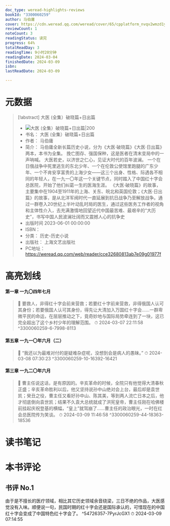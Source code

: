 ```yaml
---
doc_type: weread-highlights-reviews
bookId: "3300060259"
author: 马伯庸
cover: https://cdn.weread.qq.com/weread/cover/65/cpplatform_nvqv2wmzd1ysyegdtzplqv/t7_cpplatform_nvqv2wmzd1ysyegdtzplqv1685498045.jpg
reviewCount: 1
noteCount: 3
readingStatus: 读完
progress: 64%
totalReadDay: 3
readingTime: 9小时20分钟
readingDate: 2024-03-04
finishedDate: 2024-03-09
isbn: 
lastReadDate: 2024-03-09

---
```

# 元数据
> [!abstract] 大医 (全集）破晓篇+日出篇
> - ![ 大医 (全集）破晓篇+日出篇|200](https://cdn.weread.qq.com/weread/cover/65/cpplatform_nvqv2wmzd1ysyegdtzplqv/t7_cpplatform_nvqv2wmzd1ysyegdtzplqv1685498045.jpg)
> - 书名： 大医 (全集）破晓篇+日出篇
> - 作者： 马伯庸
> - 简介： 马伯庸全新长篇历史小说，分为《大医·破晓篇》《大医·日出篇》两本，本书为全集。
挽亡图存、强国保种，这是医者在清末变局中的一声呐喊。
大医若史，以济世之仁心，见证大时代的百年波澜。
一个在日俄战争中死里逃生的东北少年、一个在伦敦公使馆里跑腿的广东少年、一个不肯安享富贵的上海少女——这三个出身、性格、际遇各不相同的年轻人，在一九一〇年这一个关键节点，同时踏入了中国红十字会总医院，开始了他们纠葛一生的医海生涯。
《大医·破晓篇》的故事，主要集中在1904至1911年的上海、关东、皖北和英国伦敦；《大医·日出篇》的故事，是从北洋军阀时代一直延展到抗日战争乃至解放战争。通过一群卷入20世纪上半叶动乱时局的医生，通过这些医务工作者的视角和主体性介入，去充满激情地回望近代中国最苦难、最艰辛的“大历史”，书写中国人民波澜壮阔而又震撼人心的抗争史
> - 出版时间 2023-06-01 00:00:00
> - ISBN： 
> - 分类： 历史-历史小说
> - 出版社： 上海文艺出版社
> - PC地址：https://weread.qq.com/web/reader/cce32680813ab7e09g01977f

# 高亮划线

#### 第一章 一九〇四年七月

> 📌 要救人，非得红十字会前来营救；若要红十字前来营救，非得俄国人认可其身份；若要俄国人认可其身份，得先让大清加入万国红十字会……一群卑微平民的命运，在层层推动之下，竟奇妙地与国际局势牵连到了一块，这已完全超出了这个乡村少年的理解范围。 
> ⏱ 2024-03-07 22:11:58 ^3300060259-6-7998-8113

#### 第五章 一九一〇年六月（二）

> 📌 “我还以为最难对付的是疑难杂症呢，没想到会是病人的愚昧。” 
> ⏱ 2024-03-08 07:30:23 ^3300060259-10-16392-16421

#### 第三章 一九二〇年六月

> 📌 曹主任说这话，是有原因的。辛亥革命的时候，全院只有他觉得大清春秋正盛；辛亥革命胜利以后，他又坚持说孙中山绝对会上台，最后却是袁世凯；癸丑之役，曹主任又看好孙中山、陈其美，等到两人流亡日本之后，他才彻底倒向袁世凯；结果不久袁大总统就成了洪宪皇帝，曹主任刚在哈佛楼前挂起庆祝登基的横幅，“皇上”就驾崩了……曹主任的政治眼光，一时在红会总医院传为笑谈。 
> ⏱ 2024-03-09 11:46:58 ^3300060259-44-18363-18536

# 读书笔记

# 本书评论

## 书评 No.1 
由于是不擅长的医疗领域，相比其它历史领域余音绕梁，三日不绝的作品，大医感觉没有入味。顺便说一句，民国时期的红十字会还是国际承认的，可惜现在的中国红十字会变成了中国特色红十字会了。 ^54726357-7PyrJcGX1
⏱ 2024-03-09 07:14:55
